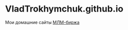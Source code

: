 # VladTrokhymchuk.github.io
Мои домашние сайты
[МЛМ-биржа](https://vladtrokhymchuk.github.io/lesson_12/"МЛМ-биржа")
